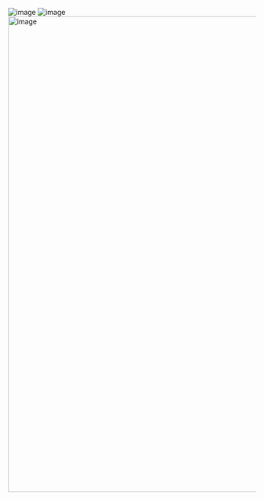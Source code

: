 ![image](https://github.com/user-attachments/assets/e9229c02-ef7b-4760-b8bb-f668a72b7178)
![image](https://github.com/user-attachments/assets/0900d37c-5b3a-40c6-bab4-2e0e4f957a64)
<img width="967" alt="image" src="https://github.com/user-attachments/assets/09f49fe0-c2a0-4494-9db2-61339b5ab634" />



